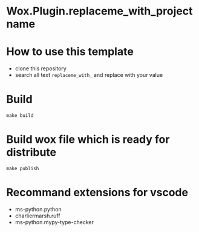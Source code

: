 # Wox.Plugin.replaceme_with_projectname

# How to use this template

- clone this repository
- search all text `replaceme_with_` and replace with your value

# Build
`make build`

# Build wox file which is ready for distribute
`make publish`

# Recommand extensions for vscode
- ms-python.python
- charliermarsh.ruff
- ms-python.mypy-type-checker